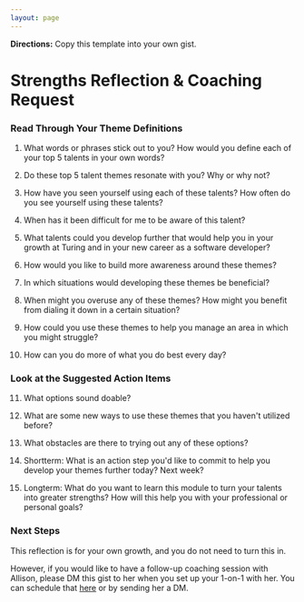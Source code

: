 ```yaml
---
layout: page
---
```


**Directions:** Copy this template into your own gist.

# Strengths Reflection & Coaching Request


### Read Through Your Theme Definitions

1. What words or phrases stick out to you? How would you define each of your top 5 talents in your own words?


2. Do these top 5 talent themes resonate with you? Why or why not?



3. How have you seen yourself using each of these talents? How often do you see yourself using these talents?



4. When has it been difficult for me to be aware of this talent?




5. What talents could you develop further that would help you in your growth at Turing and in your new career as a software developer?




6. How would you like to build more awareness around these themes?



7. In which situations would developing these themes be beneficial?



8. When might you overuse any of these themes? How might you benefit from dialing it down in a certain situation?



9. How could you use these themes to help you manage an area in which you might struggle?



10. How can you do more of what you do best every day?



### Look at the Suggested Action Items

11. What options sound doable?



12. What are some new ways to use these themes that you haven't utilized before?



13. What obstacles are there to trying out any of these options?



14. Shortterm: What is an action step you'd like to commit to help you develop your themes further today? Next week?



15. Longterm: What do you want to learn this module to turn your talents into greater strengths? How will this help you with your professional or personal goals?



### Next Steps
This reflection is for your own growth, and you do not need to turn this in.

However, if you would like to have a follow-up coaching session with Allison, please DM this gist to her when you set up your 1-on-1 with her. You can schedule that [here](https://allisonreusinger.youcanbook.me/) or by sending her a DM.  
